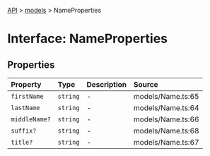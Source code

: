 [API](../../index.md) > [models](../index.md) > NameProperties

# Interface: NameProperties

## Properties

| Property | Type | Description | Source |
| :------ | :------ | :------ | :------ |
| `firstName` | `string` | - | models/Name.ts:65 |
| `lastName` | `string` | - | models/Name.ts:64 |
| `middleName?` | `string` | - | models/Name.ts:66 |
| `suffix?` | `string` | - | models/Name.ts:68 |
| `title?` | `string` | - | models/Name.ts:67 |
